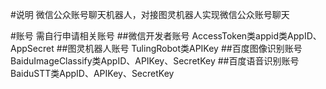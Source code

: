 #说明
微信公众账号聊天机器人，对接图灵机器人实现微信公众账号聊天


#账号
需自行申请相关账号
##微信开发者账号
AccessToken类appid类AppID、AppSecret
##图灵机器人账号
TulingRobot类APIKey
##百度图像识别账号
BaiduImageClassify类AppID、APIKey、SecretKey
##百度语音识别账号
BaiduSTT类AppID、APIKey、SecretKey



